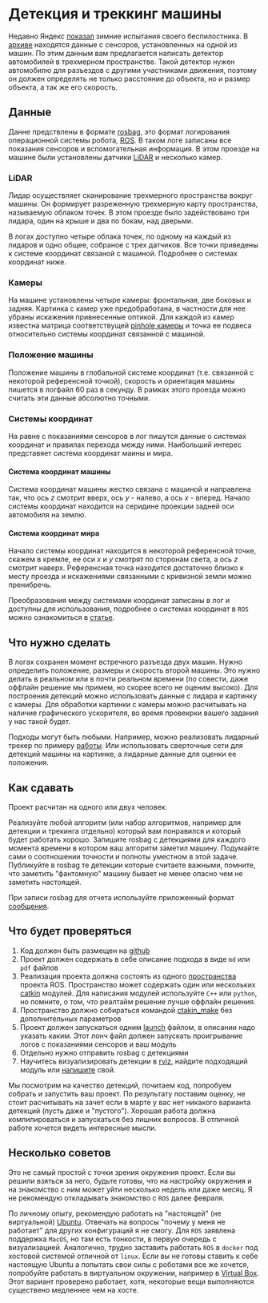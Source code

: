 # Детекция и треккинг машины

Недавно Яндекс [показал](https://www.youtube.com/watch?v=7hUut7Hsgys) зимние испытания своего беспилостника.
В [архиве](https://yadi.sk/d/ScnIAGGj3T3txv) находятся данные с сенсоров, установленных на одной из машин.
По этим данным вам предлагается написать детектор автомобилей в трехмерном пространстве. 
Такой детектор нужен автомобилю для разъездов с другими участниками движения, поэтому он должен определять не только расстояние до объекта, 
но и размер объекта, а так же его скорость.

## Данные

Данне предствлены в формате [rosbag](http://wiki.ros.org/rosbag), это формат логирования операционной системы робота, [ROS](http://www.ros.org/).
В таком логе записаны все показания сенсоров и вспомогательная информация. 
В этом проезде на машине были установлены датчики [LiDAR](https://ru.wikipedia.org/wiki/Лидар) и несколько камер.

### LiDAR

Лидар осуществляет сканирование трехмерного пространства вокруг машины. Он формирует разреженную трехмерную карту пространства, называемую облаком точек.
В этом проезде было задействовано три лидара, один на крыше и два по бокам, над дверьми.

В логах доступно четыре облака точек, по одному на каждый из лидаров и одно общее, собраное с трех датчиков.
Все точки приведены к системе координат связаной с машиной. Подробнее о системах координат ниже.

### Камеры

На машине установлены четыре камеры: фронтальная, две боковых и задняя. 
Картинка с камер уже предобработана, в частности для нее убраны искажения привнесенные оптикой.
Для каждой из камер известна матрица соответствущей [pinhole камеры](https://en.wikipedia.org/wiki/Camera_matrix) 
и точка ее подвеса относительно системы координат связанной с машиной.

### Положение машины

Положение машины в глобальной системе координат (т.е. связанной с некоторой референсной точкой),
 скорость и ориентация машины пишется в логфайл 60 раз в секунду. В рамках этого проезда можно считать эти данные абсолютно точными.

### Системы координат

На равне с показаниями сенсоров в лог пишутся данные о системах координат и правилах перехода между ними.
Наибольший интерес представяет система координат маины и мира.

#### Система координат машины

Система координат машины жестко связана с машиной и направлена так, что ось $z$ смотрит вверх, ось $y$ - налево, а ось $x$ - вперед.
Начало системы координат находится на серидине проекции задней оси автомобиля на землю.

#### Система координат мира

Начало системы координат находится в некоторой референсной точке, скажем в кремле, ее оси $x$ и $y$ смотрят по сторонам света, а ось $z$ смотрит наверх.
Референсная точка находится достаточно близко к месту проезда и искажениями связанными с кривизной земли можно пренибречь.

Преобразования между системами координат записаны в лог и доступны для использования, подробнее о системах координат в `ROS` можно ознакомиться в [статье](http://wiki.ros.org/tf).

## Что нужно сделать

В логах сохранен момент встречного разъезда двух машин. Нужно определить положение, размеры и скорость второй машины. Это нужно делать в реальном или
в почти реальном времени (по совести, даже оффлайн решение мы примем, но скорее всего не оценим высоко). Для построения детекций можно использовать данные с лидара и картинку с камеры.
Для обработки картинки с камеры можно расчитывать на наличие графического ускорителя, во время провекрки вашего задания у нас такой будет.

Подходы могут быть любыми.
Например, можно реализовать лидарный трекер по примеру [работы](http://ieeexplore.ieee.org/document/7535461/figures).
Или использовать сверточные сети для детекций машины на картинке, а лидарные данные для оценки ее положения.

## Как сдавать

Проект расчитан на одного или двух человек.

Реализуйте любой алгоритм (или набор алгоритмов, например для детекции и трекинга отдельно) который вам понравился и который будет работать хорошо. Запишите rosbag с детекциями для каждого момента времени в котором ваш алгоритм заметил машину. Подумайте сами о соотношении точности и полноты уместном в этой задаче. Публикуйте в rosbag те детекции которые считаете важными, помните, что заметить "фантомную" машину бывает не менее опасно чем не заметить настоящей.

При записи rosbag для отчета используйте приложенный формат [сообщения](TODO).

## Что будет проверяться 

1) Код должен быть размещен на [github](http://github.com)
2) Проект должен содержать в себе описание подхода в виде `md` или `pdf` файлов
3) Реализация проекта должна состоять из одного [пространства](http://wiki.ros.org/catkin/workspaces) проекта ROS. Пространство может содержать один или нескольких [catkin](http://wiki.ros.org/catkin/CMakeLists.txt) модулей. Для написания модулей используйте `C++` или `python`, но помните, о том, что реалтайм решение лучше оффлайн решения.
4) Пространство должно собираться командой [ctakin_make](http://wiki.ros.org/catkin/commands/catkin_make) без дополнительных параметров
5) Проект должен запускаться одним [launch](http://wiki.ros.org/roslaunch) файлом, в описании надо указать каким. Этот лонч файл должен запускать проигрывание логов с показаниями сенсоров и ваш модуль
6) Отдельно нужно отправить rosbag с детекциями
7) Научитесь визуализировать детекции в [rviz](http://wiki.ros.org/rviz), найдите подходящий модуль или [напишите](http://docs.ros.org/lunar/api/rviz_plugin_tutorials/html/display_plugin_tutorial.html) свой.

Мы посмотрим на качество детекций, почитаем код, попробуем собрать и запустить ваш проект. По результату поставим оценку, не стоит расчитывать на зачет если в марте у вас нет никакого варианта детекций (пусть даже и "пустого"). Хорошая работа должна компилироваться и запускаться без лишних вопросов. В отличной работе хочется видеть интересные мысли.

## Несколько советов

Это не самый простой с точки зрения окружения проект. Если вы решили взяться за него, будьте готовы, что на настройку окружения и на знакомство с ним может уйти несколько недель или даже месяц. Я не рекомендую откладывать знакомство с `ROS` далее февраля.

По личному опыту, рекомендую работать на "настоящей" (не виртуальной) [Ubuntu](https://www.ubuntu.com/). Отвечать на вопросы "почему у меня не работает" для других конфигураций я не смогу. Для `ROS` заявлена поддержка `MacOS`, но там есть тонкости, в первую очередь с визуализацией. Аналогично, трудно заставить работать `ROS` в `docker` под хостовой системой отличной от `linux`.
Если вы не готовы ставить к себе настоящую Ubuntu а попытать свои силы с роботами все же хочется, попробуйте работать в виртуальном окружении, например в [Virtual Box](https://www.virtualbox.org/). Этот вариант проверено работает, хотя, некоторые вещи выполняются существено медленнее чем на хосте.

